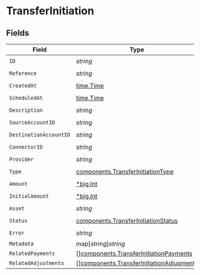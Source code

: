 # TransferInitiation


## Fields

| Field                                                                                                | Type                                                                                                 | Required                                                                                             | Description                                                                                          | Example                                                                                              |
| ---------------------------------------------------------------------------------------------------- | ---------------------------------------------------------------------------------------------------- | ---------------------------------------------------------------------------------------------------- | ---------------------------------------------------------------------------------------------------- | ---------------------------------------------------------------------------------------------------- |
| `ID`                                                                                                 | *string*                                                                                             | :heavy_check_mark:                                                                                   | N/A                                                                                                  | XXX                                                                                                  |
| `Reference`                                                                                          | *string*                                                                                             | :heavy_check_mark:                                                                                   | N/A                                                                                                  |                                                                                                      |
| `CreatedAt`                                                                                          | [time.Time](https://pkg.go.dev/time#Time)                                                            | :heavy_check_mark:                                                                                   | N/A                                                                                                  |                                                                                                      |
| `ScheduledAt`                                                                                        | [time.Time](https://pkg.go.dev/time#Time)                                                            | :heavy_check_mark:                                                                                   | N/A                                                                                                  |                                                                                                      |
| `Description`                                                                                        | *string*                                                                                             | :heavy_check_mark:                                                                                   | N/A                                                                                                  |                                                                                                      |
| `SourceAccountID`                                                                                    | *string*                                                                                             | :heavy_check_mark:                                                                                   | N/A                                                                                                  |                                                                                                      |
| `DestinationAccountID`                                                                               | *string*                                                                                             | :heavy_check_mark:                                                                                   | N/A                                                                                                  |                                                                                                      |
| `ConnectorID`                                                                                        | *string*                                                                                             | :heavy_check_mark:                                                                                   | N/A                                                                                                  |                                                                                                      |
| `Provider`                                                                                           | *string*                                                                                             | :heavy_check_mark:                                                                                   | N/A                                                                                                  |                                                                                                      |
| `Type`                                                                                               | [components.TransferInitiationType](../../models/components/transferinitiationtype.md)               | :heavy_check_mark:                                                                                   | N/A                                                                                                  |                                                                                                      |
| `Amount`                                                                                             | [*big.Int](https://pkg.go.dev/math/big#Int)                                                          | :heavy_check_mark:                                                                                   | N/A                                                                                                  |                                                                                                      |
| `InitialAmount`                                                                                      | [*big.Int](https://pkg.go.dev/math/big#Int)                                                          | :heavy_check_mark:                                                                                   | N/A                                                                                                  |                                                                                                      |
| `Asset`                                                                                              | *string*                                                                                             | :heavy_check_mark:                                                                                   | N/A                                                                                                  | USD                                                                                                  |
| `Status`                                                                                             | [components.TransferInitiationStatus](../../models/components/transferinitiationstatus.md)           | :heavy_check_mark:                                                                                   | N/A                                                                                                  |                                                                                                      |
| `Error`                                                                                              | *string*                                                                                             | :heavy_check_mark:                                                                                   | N/A                                                                                                  |                                                                                                      |
| `Metadata`                                                                                           | map[string]*string*                                                                                  | :heavy_minus_sign:                                                                                   | N/A                                                                                                  |                                                                                                      |
| `RelatedPayments`                                                                                    | [][components.TransferInitiationPayments](../../models/components/transferinitiationpayments.md)     | :heavy_minus_sign:                                                                                   | N/A                                                                                                  |                                                                                                      |
| `RelatedAdjustments`                                                                                 | [][components.TransferInitiationAdjusments](../../models/components/transferinitiationadjusments.md) | :heavy_minus_sign:                                                                                   | N/A                                                                                                  |                                                                                                      |